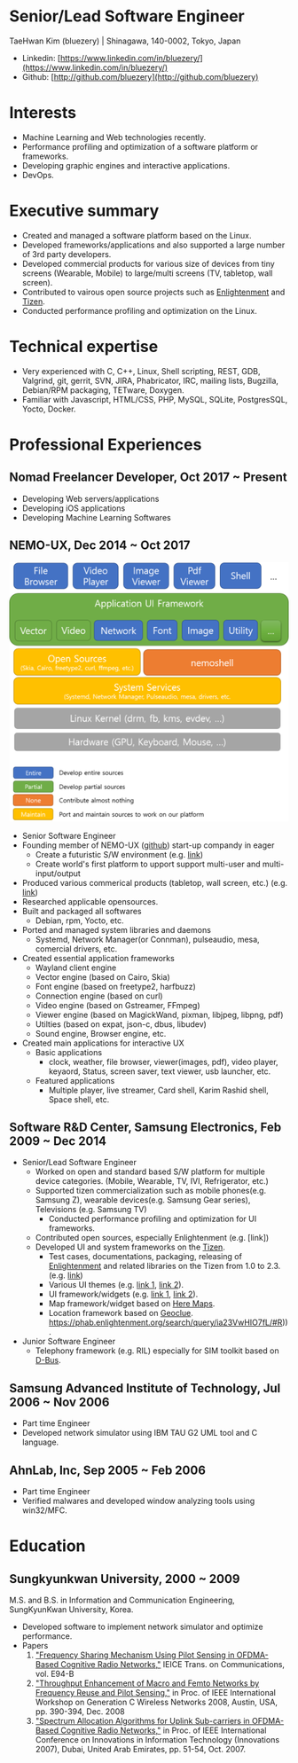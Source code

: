 # Senior/Lead Software Engineer

TaeHwan Kim (bluezery) | Shinagawa, 140-0002, Tokyo, Japan
* Linkedin: [https://www.linkedin.com/in/bluezery/](https://www.linkedin.com/in/bluezery/)
* Github: [http://github.com/bluezery](http://github.com/bluezery)

# Interests
* Machine Learning and Web technologies recently.
* Performance profiling and optimization of a software platform or frameworks.
* Developing graphic engines and interactive applications.
* DevOps.

# Executive summary
* Created and managed a software platform based on the Linux.
* Developed frameworks/applications and also supported a large number of 3rd party developers.
* Developed commercial products for various size of devices from tiny screens (Wearable, Mobile) to large/multi screens (TV, tabletop, wall screen).
* Contributed to vairous open source projects such as [Enlightenment](https://www.enlightenment.org/) and [Tizen](https://www.tizen.org/).
* Conducted performance profiling and optimization on the Linux.

# Technical expertise
* Very experienced with C, C++, Linux, Shell scripting, REST, GDB, Valgrind, git, gerrit, SVN, JIRA, Phabricator, IRC, mailing lists, Bugzilla, Debian/RPM packaging, TETware, Doxygen.
* Familiar with Javascript, HTML/CSS, PHP, MySQL, SQLite, PostgresSQL, Yocto, Docker.

# Professional Experiences
## Nomad Freelancer Developer, Oct 2017 ~ Present
* Developing Web servers/applications
* Developing iOS applications
* Developing Machine Learning Softwares

## NEMO-UX, Dec 2014 ~ Oct 2017
![nemoux](nemoux.png)

* Senior Software Engineer
* Founding member of NEMO-UX ([github](https://github.com/nemoux/)) start-up compandy in eager
    * Create a futuristic S/W environment (e.g. [link](https://www.youtube.com/watch?v=bsTKwx_VNcU))
    * Create world's first platform to upport support multi-user and multi-input/output 
* Produced various commerical products (tabletop, wall screen, etc.) (e.g. [link](https://www.youtube.com/watch?v=F-VnCznz7A0))
* Researched applicable opensources.
* Built and packaged all softwares
    * Debian, rpm, Yocto, etc.
* Ported and managed system libraries and daemons
    * Systemd, Network Manager(or Connman), pulseaudio, mesa, comercial drivers, etc.
* Created essential application frameworks
    - Wayland client engine
    - Vector engine (based on Cairo, Skia)
    - Font engine (based on freetype2, harfbuzz)
    - Connection engine (based on curl)
    - Video engine (based on Gstreamer, FFmpeg)        
    - Viewer engine (based on MagickWand, pixman, libjpeg, libpng, pdf)
    - Utilties (based on expat, json-c, dbus, libudev)
    - Sound engine, Browser engine, etc.
* Created main applications for interactive UX
    - Basic applications
        + clock, weather, file browser, viewer(images, pdf), video player, keyaord, Status, screen saver, text viewer, usb launcher, etc.
    - Featured applications
        + Multiple player, live streamer, Card shell,  Karim Rashid shell, Space shell, etc.

## Software R&D Center, Samsung Electronics, Feb 2009 ~ Dec 2014
* Senior/Lead Software Engineer
    * Worked on open and standard based S/W platform for multiple device categories. (Mobile, Wearable, TV, IVI, Refrigerator, etc.)
    * Supported tizen commercialization such as mobile phones(e.g. Samsung Z), wearable devices(e.g. Samsung Gear series), Televisions (e.g. Samsung TV)
        * Conducted performance profiling and optimization for UI frameworks.
    * Contributed open sources, especially Enlightenment (e.g. [link])
    * Developed UI and system frameworks on the [Tizen](https://www.tizen.org/).
        * Test cases, documentations, packaging, releasing of [Enlightenment](https://www.enlightenment.org/) and related libraries on the Tizen from 1.0 to 2.3. (e.g. [link](https://review.tizen.org/git/?a=project_list&s=framework%2Fuifw%2F%28ecore%7Cedbus%7Cedje%7Ceet%7Ceeze%7Cefreet%7Ceina%7Ceio%7Celementary%7Cembryo%7Cemotion%7Cethumb%7Cevas%7Cexpedite%7Charfbuzz%7Celm-misc%7Cedje-multisense-plugin%7Cefl-assist%7Cefl-theme-tizen%7Cefl-theme-white%29&sr=1&btnS=Search))
        * Various UI themes (e.g. [link 1](https://review.tizen.org/git/?p=framework%2Fuifw%2Fefl-theme-white.git&a=search&h=HEAD&st=author&s=the81.kim%40samsung.com), [link 2](https://review.tizen.org/git/?p=framework%2Fuifw%2Fefl-theme-tizen.git&a=search&h=HEAD&st=author&s=the81.kim%40samsung.com)).
        * UI framework/widgets (e.g. [link 1](https://review.tizen.org/git/?p=framework%2Fuifw%2Felementary.git&a=search&h=b4d93e1e51bcb289a8571a323515a308397ba450&st=author&s=the81.kim%40samsung.com), [link 2](https://review.tizen.org/git/?p=profile%2Fmobile%2Felementary.git&a=search&h=HEAD&st=author&s=the81.kim%40samsung.com)).
        * Map framework/widget based on [Here Maps](https://wego.here.com/).
        * Location framework based on [Geoclue](
    https://www.freedesktop.org/wiki/Software/GeoClue/).
    https://phab.enlightenment.org/search/query/ia23VwHIO7fL/#R)).
* Junior Software Engineer
    * Telephony framework (e.g. RIL) especially for SIM toolkit based on [D-Bus](https://www.freedesktop.org/wiki/Software/dbus/).

## Samsung Advanced Institute of Technology, Jul 2006 ~ Nov 2006
* Part time Engineer
* Developed network simulator using IBM TAU G2 UML tool and C language.

## AhnLab, Inc, Sep 2005 ~ Feb 2006
* Part time Engineer
* Verified malwares and developed window analyzing tools using win32/MFC.

# Education
## Sungkyunkwan University, 2000 ~ 2009
M.S. and B.S. in Information and Communication Engineering, SungKyunKwan University, Korea.
* Developed software to implement network simulator and optimize performance.
* Papers
  1. ["Frequency Sharing Mechanism Using Pilot Sensing in OFDMA-Based Cognitive Radio Networks,"](https://www.jstage.jst.go.jp/article/transcom/E94.B/4/E94.B_4_986/_article) IEICE Trans. on Communications, vol. E94-B
  2. ["Throughput Enhancement of Macro and Femto Networks by Frequency Reuse and Pilot Sensing,"](http://ieeexplore.ieee.org/document/4745099/) in Proc. of IEEE International Workshop on Generation C Wireless Networks 2008, Austin, USA, pp. 390-394, Dec. 2008
  3. ["Spectrum Allocation Algorithms for Uplink Sub-carriers in OFDMA-Based Cognitive Radio Networks,"](http://ieeexplore.ieee.org/document/4430368/) in Proc. of IEEE International Conference on Innovations in Information Technology (Innovations 2007), Dubai, United Arab Emirates, pp. 51-54, Oct. 2007.